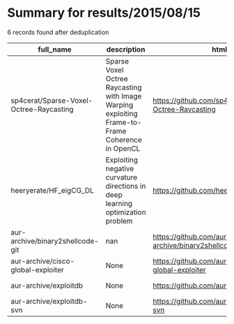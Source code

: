 
# Summary for results/2015/08/15
    
6 records found after deduplication

| full_name | description | html_url | matched_list | matched_count | pushed_at | size | stargazers_count | language | forks_count |
|-----------------------------------------|-------------------------------------------------------------------------------------------------|------------------------------------------------------------|----------------|-----------------|---------------------------|--------|--------------------|------------|---------------|
| sp4cerat/Sparse-Voxel-Octree-Raycasting | Sparse Voxel Octree Raycasting with Image Warping exploiting Frame-to-Frame Coherence in OpenCL | https://github.com/sp4cerat/Sparse-Voxel-Octree-Raycasting | ['exploit'] | 1 | 2015-08-15 07:00:15+00:00 | 25596 | 87 | C | 11 |
| heeryerate/HF_eigCG_DL | Exploiting negative curvature directions in deep learning optimization problem | https://github.com/heeryerate/HF_eigCG_DL | ['exploit'] | 1 | 2015-08-15 18:20:18+00:00 | 148 | 0 | Matlab | 0 |
| aur-archive/binary2shellcode-git | nan | https://github.com/aur-archive/binary2shellcode-git | ['shellcode'] | 1 | 2015-08-15 12:38:59+00:00 | 100 | 0 | Shell | 0 |
| aur-archive/cisco-global-exploiter | None | https://github.com/aur-archive/cisco-global-exploiter | ['exploit'] | 1 | 2015-08-15 14:46:39+00:00 | 100 | 0 | Shell | 0 |
| aur-archive/exploitdb | None | https://github.com/aur-archive/exploitdb | ['exploit'] | 1 | 2015-08-15 19:26:09+00:00 | 100 | 0 | Shell | 0 |
| aur-archive/exploitdb-svn | None | https://github.com/aur-archive/exploitdb-svn | ['exploit'] | 1 | 2015-08-15 19:26:14+00:00 | 100 | 0 | Shell | 0 |
